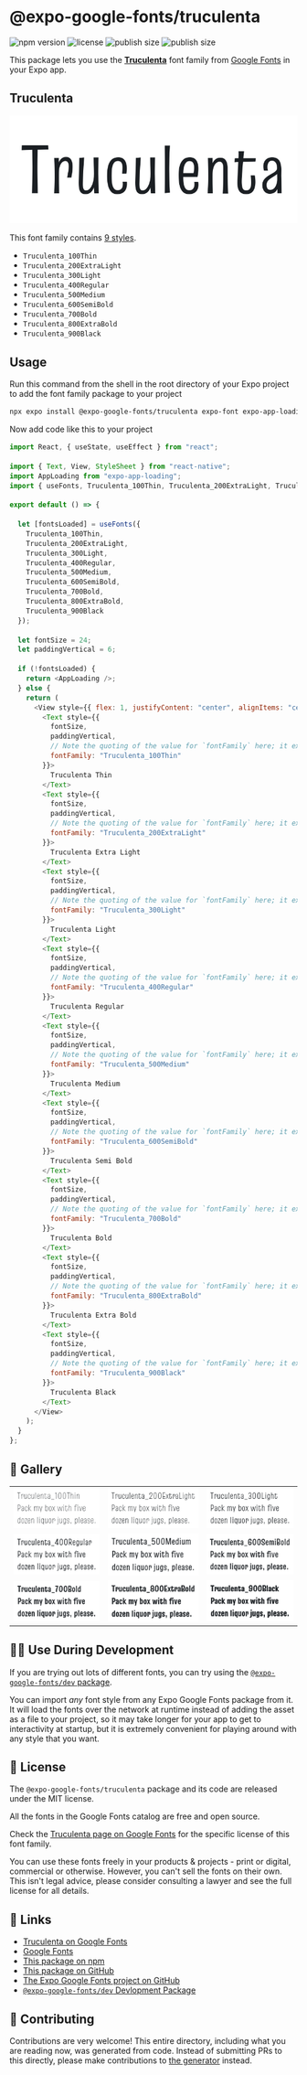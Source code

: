 # @expo-google-fonts/truculenta

![npm version](https://flat.badgen.net/npm/v/@expo-google-fonts/truculenta)
![license](https://flat.badgen.net/github/license/expo/google-fonts)
![publish size](https://flat.badgen.net/packagephobia/install/@expo-google-fonts/truculenta)
![publish size](https://flat.badgen.net/packagephobia/publish/@expo-google-fonts/truculenta)

This package lets you use the [**Truculenta**](https://fonts.google.com/specimen/Truculenta) font family from [Google Fonts](https://fonts.google.com/) in your Expo app.

## Truculenta

![Truculenta](./font-family.png)

This font family contains [9 styles](#-gallery).

- `Truculenta_100Thin`
- `Truculenta_200ExtraLight`
- `Truculenta_300Light`
- `Truculenta_400Regular`
- `Truculenta_500Medium`
- `Truculenta_600SemiBold`
- `Truculenta_700Bold`
- `Truculenta_800ExtraBold`
- `Truculenta_900Black`

## Usage

Run this command from the shell in the root directory of your Expo project to add the font family package to your project

```sh
npx expo install @expo-google-fonts/truculenta expo-font expo-app-loading
```

Now add code like this to your project

```js
import React, { useState, useEffect } from "react";

import { Text, View, StyleSheet } from "react-native";
import AppLoading from "expo-app-loading";
import { useFonts, Truculenta_100Thin, Truculenta_200ExtraLight, Truculenta_300Light, Truculenta_400Regular, Truculenta_500Medium, Truculenta_600SemiBold, Truculenta_700Bold, Truculenta_800ExtraBold, Truculenta_900Black } from '@expo-google-fonts/truculenta';

export default () => {

  let [fontsLoaded] = useFonts({
    Truculenta_100Thin, 
    Truculenta_200ExtraLight, 
    Truculenta_300Light, 
    Truculenta_400Regular, 
    Truculenta_500Medium, 
    Truculenta_600SemiBold, 
    Truculenta_700Bold, 
    Truculenta_800ExtraBold, 
    Truculenta_900Black
  });

  let fontSize = 24;
  let paddingVertical = 6;

  if (!fontsLoaded) {
    return <AppLoading />;
  } else {
    return (
      <View style={{ flex: 1, justifyContent: "center", alignItems: "center" }}>
        <Text style={{
          fontSize,
          paddingVertical,
          // Note the quoting of the value for `fontFamily` here; it expects a string!
          fontFamily: "Truculenta_100Thin"
        }}>
          Truculenta Thin
        </Text>
        <Text style={{
          fontSize,
          paddingVertical,
          // Note the quoting of the value for `fontFamily` here; it expects a string!
          fontFamily: "Truculenta_200ExtraLight"
        }}>
          Truculenta Extra Light
        </Text>
        <Text style={{
          fontSize,
          paddingVertical,
          // Note the quoting of the value for `fontFamily` here; it expects a string!
          fontFamily: "Truculenta_300Light"
        }}>
          Truculenta Light
        </Text>
        <Text style={{
          fontSize,
          paddingVertical,
          // Note the quoting of the value for `fontFamily` here; it expects a string!
          fontFamily: "Truculenta_400Regular"
        }}>
          Truculenta Regular
        </Text>
        <Text style={{
          fontSize,
          paddingVertical,
          // Note the quoting of the value for `fontFamily` here; it expects a string!
          fontFamily: "Truculenta_500Medium"
        }}>
          Truculenta Medium
        </Text>
        <Text style={{
          fontSize,
          paddingVertical,
          // Note the quoting of the value for `fontFamily` here; it expects a string!
          fontFamily: "Truculenta_600SemiBold"
        }}>
          Truculenta Semi Bold
        </Text>
        <Text style={{
          fontSize,
          paddingVertical,
          // Note the quoting of the value for `fontFamily` here; it expects a string!
          fontFamily: "Truculenta_700Bold"
        }}>
          Truculenta Bold
        </Text>
        <Text style={{
          fontSize,
          paddingVertical,
          // Note the quoting of the value for `fontFamily` here; it expects a string!
          fontFamily: "Truculenta_800ExtraBold"
        }}>
          Truculenta Extra Bold
        </Text>
        <Text style={{
          fontSize,
          paddingVertical,
          // Note the quoting of the value for `fontFamily` here; it expects a string!
          fontFamily: "Truculenta_900Black"
        }}>
          Truculenta Black
        </Text>
      </View>
    );
  }
};
```

## 🔡 Gallery


||||
|-|-|-|
|![Truculenta_100Thin](./Truculenta_100Thin.ttf.png)|![Truculenta_200ExtraLight](./Truculenta_200ExtraLight.ttf.png)|![Truculenta_300Light](./Truculenta_300Light.ttf.png)||
|![Truculenta_400Regular](./Truculenta_400Regular.ttf.png)|![Truculenta_500Medium](./Truculenta_500Medium.ttf.png)|![Truculenta_600SemiBold](./Truculenta_600SemiBold.ttf.png)||
|![Truculenta_700Bold](./Truculenta_700Bold.ttf.png)|![Truculenta_800ExtraBold](./Truculenta_800ExtraBold.ttf.png)|![Truculenta_900Black](./Truculenta_900Black.ttf.png)||


## 👩‍💻 Use During Development

If you are trying out lots of different fonts, you can try using the [`@expo-google-fonts/dev` package](https://github.com/expo/google-fonts/tree/master/font-packages/dev#readme).

You can import _any_ font style from any Expo Google Fonts package from it. It will load the fonts over the network at runtime instead of adding the asset as a file to your project, so it may take longer for your app to get to interactivity at startup, but it is extremely convenient for playing around with any style that you want.


## 📖 License

The `@expo-google-fonts/truculenta` package and its code are released under the MIT license.

All the fonts in the Google Fonts catalog are free and open source.

Check the [Truculenta page on Google Fonts](https://fonts.google.com/specimen/Truculenta) for the specific license of this font family.

You can use these fonts freely in your products & projects - print or digital, commercial or otherwise. However, you can't sell the fonts on their own. This isn't legal advice, please consider consulting a lawyer and see the full license for all details.

## 🔗 Links

- [Truculenta on Google Fonts](https://fonts.google.com/specimen/Truculenta)
- [Google Fonts](https://fonts.google.com/)
- [This package on npm](https://www.npmjs.com/package/@expo-google-fonts/truculenta)
- [This package on GitHub](https://github.com/expo/google-fonts/tree/master/font-packages/truculenta)
- [The Expo Google Fonts project on GitHub](https://github.com/expo/google-fonts)
- [`@expo-google-fonts/dev` Devlopment Package](https://github.com/expo/google-fonts/tree/master/font-packages/dev)

## 🤝 Contributing

Contributions are very welcome! This entire directory, including what you are reading now, was generated from code. Instead of submitting PRs to this directly, please make contributions to [the generator](https://github.com/expo/google-fonts/tree/master/packages/generator) instead.
